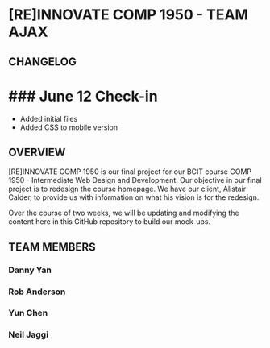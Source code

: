 [RE]INNOVATE COMP 1950 - TEAM AJAX
===============

## CHANGELOG


# ### June 12 Check-in
  - Added initial files
  - Added CSS to mobile version

OVERVIEW
--------

[RE]INNOVATE COMP 1950 is our final project for our BCIT course COMP 1950 - Intermediate Web Design and Development. Our objective in our final project is to redesign the course homepage. We have our client, Alistair Calder, to provide us with information on what his vision is for the redesign.

Over the course of two weeks, we will be updating and modifying the content here in this GitHub repository to build our mock-ups.

TEAM MEMBERS
------------

### Danny Yan
### Rob Anderson
### Yun Chen
### Neil Jaggi
